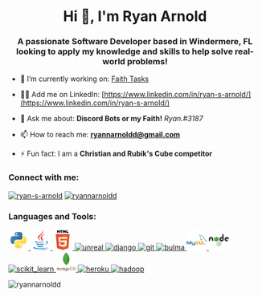 <h1 align="center">Hi 👋, I'm Ryan Arnold</h1>
<h3 align="center">A passionate Software Developer based in Windermere, FL looking to apply my knowledge and skills to help solve real-world problems!</h3>

<!-- <p align="left"> <img src="https://komarev.com/ghpvc/?username=ryannarnoldd&label=Profile%20views&color=0e75b6&style=flat" alt="ryannarnoldd" /> </p> -->

<!-- <p align="left"> <a href="https://github.com/ryo-ma/github-profile-trophy"><img src="https://github-profile-trophy.vercel.app/?username=ryannarnoldd" alt="ryannarnoldd" /></a> </p> -->

- 🔭 I’m currently working on: [Faith Tasks](https://faithtasks.netlify.app/)

- 👨‍💻 Add me on LinkedIn: [https://www.linkedin.com/in/ryan-s-arnold/](https://www.linkedin.com/in/ryan-s-arnold/)

- 💬 Ask me about: **Discord Bots or my Faith!** *Ryan.#3187*

- 📫 How to reach me: **ryannarnoldd@gmail.com**

- ⚡ Fun fact: I am a **Christian and Rubik's Cube competitor**

<h3 align="left">Connect with me:</h3>
<p align="left">
<a href="https://linkedin.com/in/ryan-s-arnold" target="blank"><img align="center" src="https://raw.githubusercontent.com/rahuldkjain/github-profile-readme-generator/master/src/images/icons/Social/linked-in-alt.svg" alt="ryan-s-arnold" height="30" width="40" /></a>
<a href="https://instagram.com/ryannarnoldd" target="blank"><img align="center" src="https://raw.githubusercontent.com/rahuldkjain/github-profile-readme-generator/master/src/images/icons/Social/instagram.svg" alt="ryannarnoldd" height="30" width="40" /></a>
</p>

<h3 align="left">Languages and Tools:</h3> <p align="left"> 
<a href="https://www.python.org" target="_blank" rel="noreferrer"> <img src="https://raw.githubusercontent.com/devicons/devicon/master/icons/python/python-original.svg" alt="python" width="40" height="40"/> </a>
<a href="https://www.java.com" target="_blank" rel="noreferrer"> <img src="https://raw.githubusercontent.com/devicons/devicon/master/icons/java/java-original.svg" alt="java" width="40" height="40"/> </a> 
<a href="https://www.w3.org/html/" target="_blank" rel="noreferrer"> <img src="https://raw.githubusercontent.com/devicons/devicon/master/icons/html5/html5-original-wordmark.svg" alt="html5" width="40" height="40"/> </a> 
<a href="https://unrealengine.com/" target="_blank" rel="noreferrer"> <img src="https://raw.githubusercontent.com/kenangundogan/fontisto/036b7eca71aab1bef8e6a0518f7329f13ed62f6b/icons/svg/brand/unreal-engine.svg" alt="unreal" width="40" height="40"/>
<a href="https://www.djangoproject.com/" target="_blank" rel="noreferrer"> <img src="https://cdn.worldvectorlogo.com/logos/django.svg" alt="django" width="40" height="40"/> </a>
<a href="https://git-scm.com/" target="_blank" rel="noreferrer"> <img src="https://www.vectorlogo.zone/logos/git-scm/git-scm-icon.svg" alt="git" width="40" height="40"/> </a> 
<a href="https://bulma.io/" target="_blank" rel="noreferrer"> <img src="https://raw.githubusercontent.com/gilbarbara/logos/804dc257b59e144eaca5bc6ffd16949752c6f789/logos/bulma.svg" alt="bulma" width="40" height="40"/> </a>
<a href="https://www.mysql.com/" target="_blank" rel="noreferrer"> <img src="https://raw.githubusercontent.com/devicons/devicon/master/icons/mysql/mysql-original-wordmark.svg" alt="mysql" width="40" height="40"/> </a> 
<a href="https://nodejs.org" target="_blank" rel="noreferrer"> <img src="https://raw.githubusercontent.com/devicons/devicon/master/icons/nodejs/nodejs-original-wordmark.svg" alt="nodejs" width="40" height="40"/> </a> 
<a href="https://scikit-learn.org/" target="_blank" rel="noreferrer"> <img src="https://upload.wikimedia.org/wikipedia/commons/0/05/Scikit_learn_logo_small.svg" alt="scikit_learn" width="40" height="40"/> </a> 
<a href="https://www.mongodb.com/" target="_blank" rel="noreferrer"> <img src="https://raw.githubusercontent.com/devicons/devicon/master/icons/mongodb/mongodb-original-wordmark.svg" alt="mongodb" width="40" height="40"/> </a>
<a href="https://heroku.com" target="_blank" rel="noreferrer"> <img src="https://www.vectorlogo.zone/logos/heroku/heroku-icon.svg" alt="heroku" width="40" height="40"/> </a> 
<a href="https://hadoop.apache.org/" target="_blank" rel="noreferrer"> <img src="https://www.vectorlogo.zone/logos/apache_hadoop/apache_hadoop-icon.svg" alt="hadoop" width="40" height="40"/> </a> 
</a> </p>

<p><img align="left" src="https://github-readme-stats.vercel.app/api/top-langs?username=ryannarnoldd&show_icons=true&locale=en&layout=compact" alt="ryannarnoldd"/></p>

<!-- <p>&nbsp;<img align="center" src="https://github-readme-stats.vercel.app/api?username=ryannarnoldd&show_icons=true&locale=en" alt="ryannarnoldd" /></p> -->

<!-- <p><img align="center" src="https://github-readme-streak-stats.herokuapp.com/?user=ryannarnoldd&" alt="ryannarnoldd" /></p> -->
